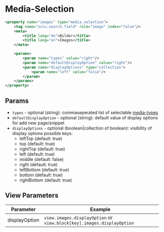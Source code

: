 # Media-Selection

```xml
<property name="images" type="media_selection">
    <tag name="sulu.search.field" role="image" index="false"/>
    <meta>
        <title lang="de">Bilder</title>
        <title lang="en">Images</title>
    </meta>

    <params>
        <param name="types" value="right"/>
        <param name="defaultDisplayOption" value="right"/>
        <param name="displayOptions" type="collection">
            <param name="left" value="false"/>
        </param>
    </params>
</property>
```

## Params

* `types` - optional (string): commaseperated list of selectable [media-types](https://github.com/sulu-cmf/docs/blob/master/detail-specification/500-assets/DET-508-MediaTypes.md)
* `defaultDisplayOption` - optional (string): default value of display options for add new page/snippet
* `displayOptions` - optional (boolean|collection of boolean): visibility of display options possible keys:
  * leftTop (default: true)
  * top (default: true)
  * rightTop (default: true)
  * left (default: true)
  * middle (default: false)
  * right (default: true)
  * leftBottom (default: true)
  * bottom (default: true)
  * rightBottom (default: true)
 
## View Parameters

|   Parameter   | Example                                                               |
|---------------|-----------------------------------------------------------------------|
| displayOption | `view.images.displayOption` or `view.block[key].images.displayOption` |
